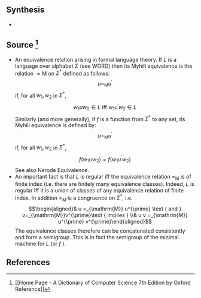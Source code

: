 ## Synthesis
- 
## Source [^1]
- An equivalence relation arising in formal language theory. If $L$ is a language over alphabet $\Sigma$ (see WORD) then its Myhill equivalence is the relation $=\mathrm{M}$ on $\Sigma^{*}$ defined as follows:$$u =_\mathrm{M} u^{\prime}$$if, for all $w_{1}, w_{2}$ in $\Sigma^{*}$,$$w_{1} u w_{2} \in L \text { iff } w_{1} u^{\prime} w_{2} \in L$$Similarly (and more generally), if $f$ is a function from $\Sigma^{*}$ to any set, its Myhill equivalence is defined by:$$u =_{\mathrm{M}} u^{\prime}$$if, for all $w_{1}, w_{2}$ in $\Sigma^{*}$,$$f\left(w_{1} u w_{2}\right)=f\left(w_{1} u^{\prime} w_{2}\right)$$See also Nerode Equivalence.
- An important fact is that $L$ is regular iff the equivalence relation $=_{\mathrm{M}}$ is of finite index (i.e. there are finitely many equivalence classes). Indeed, $L$ is regular iff it is a union of classes of any equivalence relation of finite index. In addition $=_{M}$ is a congruence on $\Sigma^{*}$, i.e.$$\begin{aligned}& u =_{\mathrm{M}} u^{\prime} \text { and } v=_{\mathrm{M}}v^{\prime}\text { implies } \\& u v =_{\mathrm{M}} u^{\prime} v^{\prime}\end{aligned}$$The equivalence classes therefore can be concatenated consistently and form a semigroup. This is in fact the semigroup of the minimal machine for $L$ (or $f$ ).
## References

[^1]: [[Home Page - A Dictionary of Computer Science 7th Edition by Oxford Reference]]